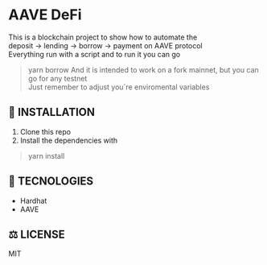 # AAVE DeFi

This is a blockchain project to show how to automate the <br/>
deposit -> lending -> borrow -> payment on AAVE protocol <br/>
Everything run with a script and to run it you can go
>yarn borrow
And it is intended to work on a fork mainnet, but you can go for any testnet <br/>
Just remember to adjust you´re enviromental variables

## :rocket: INSTALLATION

1. Clone this repo
2. Install the dependencies with 
>yarn install

## :floppy_disk: TECNOLOGIES

+ Hardhat
+ AAVE

## :balance_scale: LICENSE

MIT
